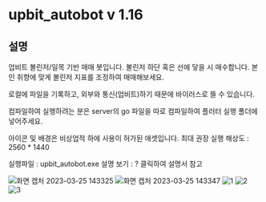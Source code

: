 # upbit_autobot v 1.16

## 설명

업비트 볼린저/일목 기반 매매 봇입니다.
볼린저 하단 혹은 선에 닿을 시 매수합니다.
본인 취향에 맞게 볼린저 지표를 조정하여 매매해보세요.

로컬에 파일을 기록하고, 외부와 통신(업비트)하기 때문에
바이러스로 뜰 수 있습니다.

컴파일하여 실행하려는 분은 server의 go 파일을 따로 컴파일하여
플러터 실행 폴더에 넣어주세요.

아이콘 및 배경은 비상업적 하에 사용이 허가된 애셋입니다.
최대 권장 실행 해상도 : 2560 * 1440

실행파일 : upbit_autobot.exe
설명 보기 : ? 클릭하여 설명서 참고



![화면 캡처 2023-03-25 143325](https://user-images.githubusercontent.com/92710478/227698444-c3ded7c2-beab-49ef-9edc-f4a407f6d08b.png)
![화면 캡처 2023-03-25 143347](https://user-images.githubusercontent.com/92710478/227698464-adf67d81-49ae-4b10-a42e-42e9f1af2cd6.png)
![1](https://user-images.githubusercontent.com/92710478/229475451-91efd3e4-62ec-4cb6-b0ce-be74462cd667.png)
![2](https://user-images.githubusercontent.com/92710478/229475511-2f4e1920-cf32-43ae-a34e-1774c5ac21c4.png)
![3](https://user-images.githubusercontent.com/92710478/229475518-fc8edbf6-ec50-4be5-be65-d996bc211a73.png)
